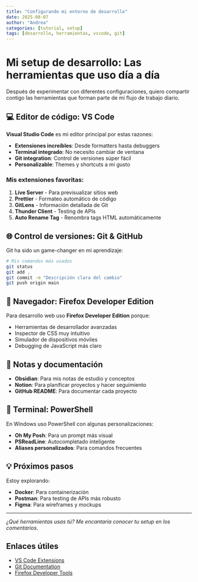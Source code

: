 ```yaml
---
title: "Configurando mi entorno de desarrollo"
date: 2025-08-07
author: "Andrea"
categories: [tutorial, setup]
tags: [desarrollo, herramientas, vscode, git]
---
```


# Mi setup de desarrollo: Las herramientas que uso día a día

Después de experimentar con diferentes configuraciones, quiero compartir contigo las herramientas que forman parte de mi flujo de trabajo diario.

## 💻 Editor de código: VS Code

**Visual Studio Code** es mi editor principal por estas razones:

- **Extensiones increíbles**: Desde formatters hasta debuggers
- **Terminal integrado**: No necesito cambiar de ventana
- **Git integration**: Control de versiones súper fácil
- **Personalizable**: Themes y shortcuts a mi gusto

### Mis extensiones favoritas:

1. **Live Server** - Para previsualizar sitios web
2. **Prettier** - Formateo automático de código
3. **GitLens** - Información detallada de Git
4. **Thunder Client** - Testing de APIs
5. **Auto Rename Tag** - Renombra tags HTML automáticamente

## 🌐 Control de versiones: Git & GitHub

Git ha sido un game-changer en mi aprendizaje:

```bash
# Mis comandos más usados
git status
git add .
git commit -m "Descripción clara del cambio"
git push origin main
```

## 🎨 Navegador: Firefox Developer Edition

Para desarrollo web uso **Firefox Developer Edition** porque:

- Herramientas de desarrollador avanzadas
- Inspector de CSS muy intuitivo
- Simulador de dispositivos móviles
- Debugging de JavaScript más claro

## 📝 Notas y documentación

- **Obsidian**: Para mis notas de estudio y conceptos
- **Notion**: Para planificar proyectos y hacer seguimiento
- **GitHub README**: Para documentar cada proyecto

## 🔧 Terminal: PowerShell

En Windows uso PowerShell con algunas personalizaciones:

- **Oh My Posh**: Para un prompt más visual
- **PSReadLine**: Autocompletado inteligente
- **Aliases personalizados**: Para comandos frecuentes

## 💡 Próximos pasos

Estoy explorando:

- **Docker**: Para containerización
- **Postman**: Para testing de APIs más robusto
- **Figma**: Para wireframes y mockups

---

_¿Qué herramientas usas tú? Me encantaría conocer tu setup en los comentarios._

## Enlaces útiles

- [VS Code Extensions](https://marketplace.visualstudio.com/vscode)
- [Git Documentation](https://git-scm.com/doc)
- [Firefox Developer Tools](https://developer.mozilla.org/en-US/docs/Tools)
